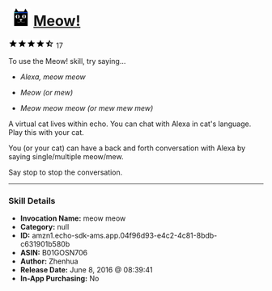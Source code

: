 # &nbsp;<img src="skill_icon" alt="Meow! icon" width="36"> [Meow!](http://alexa.amazon.com/#skills/amzn1.echo-sdk-ams.app.04f96d93-e4c2-4c81-8bdb-c631901b580b)
![4.2 stars](../../images/ic_star_black_18dp_1x.png)![4.2 stars](../../images/ic_star_black_18dp_1x.png)![4.2 stars](../../images/ic_star_black_18dp_1x.png)![4.2 stars](../../images/ic_star_black_18dp_1x.png)![4.2 stars](../../images/ic_star_half_black_18dp_1x.png) 17

To use the Meow! skill, try saying...

* *Alexa, meow meow*

* *Meow   (or mew)*

* *Meow meow meow  (or mew mew mew)*

A virtual cat lives within echo. You can chat with Alexa in cat's language. Play this with your cat.

You (or your cat) can have a back and forth conversation with Alexa by saying single/multiple meow/mew.

Say stop to stop the conversation.

***

### Skill Details

* **Invocation Name:** meow meow
* **Category:** null
* **ID:** amzn1.echo-sdk-ams.app.04f96d93-e4c2-4c81-8bdb-c631901b580b
* **ASIN:** B01GOSN706
* **Author:** Zhenhua
* **Release Date:** June 8, 2016 @ 08:39:41
* **In-App Purchasing:** No
